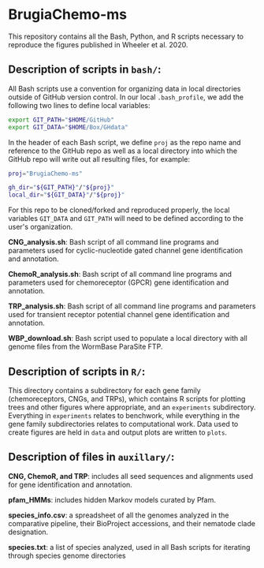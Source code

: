 # BrugiaChemo-ms
This repository contains all the Bash, Python, and R scripts necessary to reproduce the figures published in Wheeler et al. 2020.

## Description of scripts in `bash/`:

All Bash scripts use a convention for organizing data in local directories outside of GitHub version control. In our local `.bash_profile`, we add the following two lines to define local variables:

```bash
export GIT_PATH="$HOME/GitHub"
export GIT_DATA="$HOME/Box/GHdata"
```

In the header of each Bash script, we define `proj` as the repo name and reference to the GitHub repo as well as a local directory into which the GitHub repo will write out all resulting files, for example:

```bash
proj="BrugiaChemo-ms"

gh_dir="${GIT_PATH}"/"${proj}"
local_dir="${GIT_DATA}"/"${proj}"
```

For this repo to be cloned/forked and reproduced properly, the local variables `GIT_DATA` and `GIT_PATH` will need to be defined according to the user's organization.

**CNG_analysis.sh**: Bash script of all command line programs and parameters used for cyclic-nucleotide gated channel gene identification and annotation.

**ChemoR_analysis.sh**: Bash script of all command line programs and parameters used for chemoreceptor (GPCR) gene identification and annotation.

**TRP_analysis.sh**: Bash script of all command line programs and parameters used for transient receptor potential channel gene identification and annotation.

**WBP_download.sh**: Bash script used to populate a local directory with all genome files from the WormBase ParaSite FTP.

## Description of scripts in `R/`:

This directory contains a subdirectory for each gene family (chemoreceptors, CNGs, and TRPs), which contains R scripts for plotting trees and other figures where appropriate, and an `experiments` subdirectory. Everything in `experiments` relates to benchwork, while everything in the gene family subdirectories relates to computational work. Data used to create figures are held in `data` and output plots are written to `plots`.

## Description of files in `auxillary/`:

**CNG, ChemoR, and TRP**: includes all seed sequences and alignments used for gene identification and annotation.

**pfam_HMMs**: includes hidden Markov models curated by Pfam.

**species_info.csv**: a spreadsheet of all the genomes analyzed in the comparative pipeline, their BioProject accessions, and their nematode clade designation.

**species.txt**: a list of species analyzed, used in all Bash scripts for iterating through species genome directories
